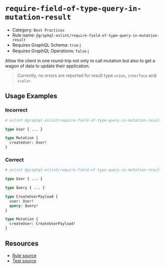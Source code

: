 # `require-field-of-type-query-in-mutation-result`

- Category: `Best Practices`
- Rule name: `@graphql-eslint/require-field-of-type-query-in-mutation-result`
- Requires GraphQL Schema: `true` [ℹ️](../../README.md#extended-linting-rules-with-graphql-schema)
- Requires GraphQL Operations: `false` [ℹ️](../../README.md#extended-linting-rules-with-siblings-operations)

Allow the client in one round-trip not only to call mutation but also to get a wagon of data to update their application.
> Currently, no errors are reported for result type `union`, `interface` and `scalar`.

## Usage Examples

### Incorrect

```graphql
# eslint @graphql-eslint/require-field-of-type-query-in-mutation-result: 'error'

type User { ... }

type Mutation {
  createUser: User!
}
```

### Correct

```graphql
# eslint @graphql-eslint/require-field-of-type-query-in-mutation-result: 'error'

type User { ... }

type Query { ... }

type CreateUserPayload {
  user: User!
  query: Query!
}

type Mutation {
  createUser: CreateUserPayload!
}
```

## Resources

- [Rule source](../../packages/plugin/src/rules/require-field-of-type-query-in-mutation-result.ts)
- [Test source](../../packages/plugin/tests/require-field-of-type-query-in-mutation-result.spec.ts)
